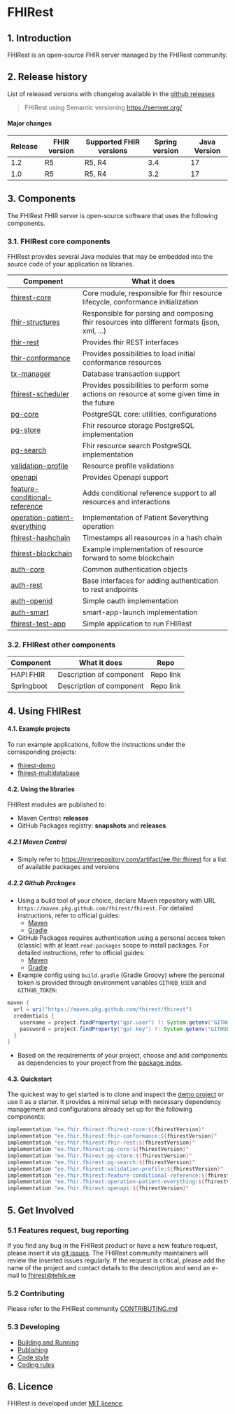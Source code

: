 # FHIRest

## 1. Introduction

FHIRest is an open-source FHIR server managed by the FHIRest community.

## 2. Release history

List of released versions with changelog available in the [github releases](https://github.com/fhirest/fhirest/releases)

> FHIRest using Semantic versioning https://semver.org/

#### Major changes

| Release | FHIR version | Supported FHIR versions | Spring version | Java Version |
|---------|--------------|-------------------------|----------------|--------------|
| 1.2     | R5           | R5, R4                  | 3.4            | 17           |
| 1.0     | R5           | R5, R4                  | 3.2            | 17           |

## 3. Components

The FHIRest FHIR server is open-source software that uses the following components.

### 3.1. FHIRest core components

FHIRest provides several Java modules that may be embedded into the source code of your application as libraries.

| Component                                                        | What it does                                                                                 |
|------------------------------------------------------------------|----------------------------------------------------------------------------------------------|
| [fhirest-core](./fhirest-core)                                   | Core module, responsible for fhir resource lifecycle, conformance initialization             |
| [fhir-structures](./fhir-structures)                             | Responsible for parsing and composing fhir resources into different formats (json, xml, ...) |
| [fhir-rest](./fhir-rest)                                         | Provides fhir REST interfaces                                                                |
| [fhir-conformance](./fhir-conformance)                           | Provides possibilities to load initial conformance resources                                 |
| [tx-manager](./tx-manager)                                       | Database transaction support                                                                 |
| [fhirest-scheduler](./fhirest-scheduler)                         | Provides possibilities to perform some actions on resource at some given time in the future  |
| [pg-core](./pg-core)                                             | PostgreSQL core: utilities, configurations                                                   |
| [pg-store](./pg-store)                                           | Fhir resource storage PostgreSQL implementation                                              |
| [pg-search](./pg-search)                                         | Fhir resource search PostgreSQL implementation                                               |
| [validation-profile](./validation-profile)                       | Resource profile validations                                                                 |
| [openapi](./openapi)                                             | Provides Openapi support                                                                     |
| [feature-conditional-reference](./feature-conditional-reference) | Adds conditional reference support to all resources and interactions                         |
| [operation-patient-everything](./operation-patient-everything)   | Implementation of Patient $everything operation                                              |
| [fhirest-hashchain](./fhirest-hashchain)                         | Timestamps all reasources in a hash chain                                                    |
| [fhirest-blockchain](./fhirest-blockchain)                       | Example implementation of resource forward to some blockchain                                |
| [auth-core](./auth-core)                                         | Common authentication objects                                                                |
| [auth-rest](./auth-rest)                                         | Base interfaces for adding authentication to rest endpoints                                  |
| [auth-openid](./auth-openid)                                     | Simple oauth implementation                                                                  |
| [auth-smart](./auth-smart)                                       | smart-app-launch implementation                                                              |
| [fhirest-test-app](./fhirest-test-app)                           | Simple application to run FHIRest                                                            |

### 3.2. FHIRest other components

| Component  | What it does             | Repo      | 
|------------|--------------------------|-----------|
| HAPI FHIR  | Description of component | Repo link |
| Springboot | Description of component | Repo link |

## 4. Using FHIRest

#### 4.1. Example projects

To run example applications, follow the instructions under the corresponding projects:

* [fhirest-demo](https://github.com/fhirest/fhirest-examples/tree/master/fhirest-demo)
* [fhirest-multidatabase](https://github.com/fhirest/fhirest-examples/tree/master/fhirest-multidatabase)

#### 4.2. Using the libraries

FHIRest modules are published to:

* Maven Central: **releases**
* GitHub Packages registry: **snapshots** and **releases**.

##### 4.2.1 Maven Central

* Simply refer to https://mvnrepository.com/artifact/ee.fhir.fhirest for a list of available packages and versions

##### 4.2.2 Github Packages

* Using a build tool of your choice, declare Maven repository with URL `https://maven.pkg.github.com/fhirest/fhirest`. For detailed instructions, refer to
  official guides:
    * [Maven](https://docs.github.com/en/packages/working-with-a-github-packages-registry/working-with-the-apache-maven-registry#installing-a-package)
    * [Gradle](https://docs.github.com/en/packages/working-with-a-github-packages-registry/working-with-the-gradle-registry#using-a-published-package)
* GitHub Packages requires authentication using a personal access token (classic) with at least `read:packages` scope to install packages. For detailed
  instructions, refer to official guides:
    * [Maven](https://docs.github.com/en/packages/working-with-a-github-packages-registry/working-with-the-apache-maven-registry#authenticating-with-a-personal-access-token)
    * [Gradle](https://docs.github.com/en/packages/working-with-a-github-packages-registry/working-with-the-gradle-registry#authenticating-with-a-personal-access-token)
* Example config using `build.gradle` (Gradle Groovy) where the personal token is provided through environment variables `GITHUB_USER` and `GITHUB_TOKEN`:

```groovy
maven {
  url = uri("https://maven.pkg.github.com/fhirest/fhirest")
  credentials {
    username = project.findProperty("gpr.user") ?: System.getenv("GITHUB_USER")
    password = project.findProperty("gpr.key") ?: System.getenv("GITHUB_TOKEN")
  }
}
```

* Based on the requirements of your project, choose and add components as dependencies to your project from
  the [package index](https://github.com/orgs/fhirest/packages?repo_name=fhirest).

#### 4.3. Quickstart

The quickest way to get started is to clone and inspect the [demo project](https://github.com/fhirest/fhirest-examples/tree/master/fhirest-demo) or use it as a
starter. It provides a minimal setup with necessary dependency management and configurations already set up for the following components:

```groovy
implementation "ee.fhir.fhirest:fhirest-core:${fhirestVersion}"
implementation "ee.fhir.fhirest:fhir-conformance:${fhirestVersion}"
implementation "ee.fhir.fhirest:fhir-rest:${fhirestVersion}"
implementation "ee.fhir.fhirest:pg-core:${fhirestVersion}"
implementation "ee.fhir.fhirest:pg-store:${fhirestVersion}"
implementation "ee.fhir.fhirest:pg-search:${fhirestVersion}"
implementation "ee.fhir.fhirest:validation-profile:${fhirestVersion}"
implementation "ee.fhir.fhirest:feature-conditional-reference:${fhirestVersion}"
implementation "ee.fhir.fhirest:operation-patient-everything:${fhirestVersion}"
implementation "ee.fhir.fhirest:openapi:${fhirestVersion}"
```

## 5. Get Involved

### 5.1 Features request, bug reporting

If you find any bug in the FHIRest product or have a new feature request, please insert it
via [git issues](https://github.com/fhirest/fhirest/issues/new/choose). The FHIRest community maintainers will review the inserted issues regularly. If the
request is critical, please add the name of the project and contact details to the description and send an e-mail to fhirest@tehik.ee

### 5.2 Contributing

Please refer to the FHIRest community [CONTRIBUTING.md](https://github.com/fhirest/.github/blob/main/CONTRIBUTING.md)

### 5.3 Developing

* [Building and Running](./developer-guide.md)
* [Publishing](./publishing.md)
* [Code style](https://github.com/fhirest/.github/tree/main/codestyle)
* [Coding rules](https://github.com/fhirest/.github/blob/main/CODING_RULES.md)

## 6. Licence

FHIRest is developed under [MIT licence](./LICENSE.md).
